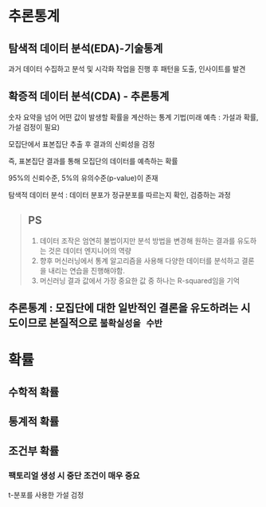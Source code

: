 # 추론통계
## 탐색적 데이터 분석(EDA)-기술통계
과거 데이터 수집하고 분석 및 시각화 작업을 진행 후 패턴을 도출, 인사이트를 발견

## 확증적 데이터 분석(CDA) - 추론통계
숫자 요약을 넘어 어떤 값이 발생할 확률을 계산하는 통계 기법(미래 예측 : 가설과 확률, 가설 검정이 필요)

모집단에서 표본집단 추출 후 결과의 신뢰성을 검정

즉, 표본집단 결과를 통해 모집단의 데이터를 예측하는 확률

95%의 신뢰수준, 5%의 유의수준(p-value)이 존재

탐색적 데이터 분석 : 데이터 분포가 정규분포를 따르는지 확인, 검증하는 과정


>## PS
>1. 데이터 조작은 엄연히 불법이지만 분석 방법을 변경해 원하는 결과를 유도하는 것은 데이터 엔지니어의 역량
>2. 향후 머신러닝에서 통계 알고리즘을 사용해 다양한 데이터를 분석하고 결론을 내리는 연습을 진행해야함.
>3. 머신러닝 결과 값에서 가장 중요한 값 중 하나는 R-squared임을 기억

## 추론통계 : 모집단에 대한 일반적인 결론을 유도하려는 시도이므로 본질적으로 `불확실성을 수반`

# 확률
## 수학적 확률
## 통계적 확률
## 조건부 확률

### 팩토리얼 생성 시 중단 조건이 매우 중요

t-분포를 사용한 가설 검정
